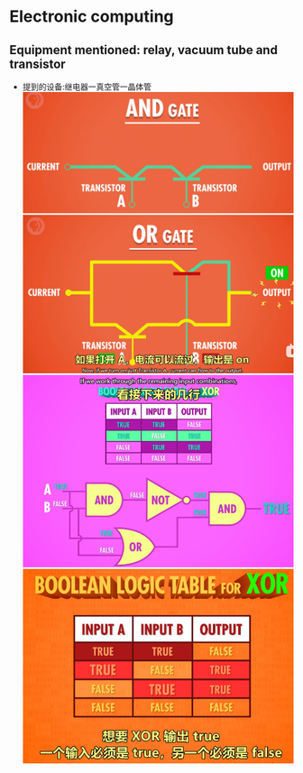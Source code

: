 Electronic computing
========================
## Equipment mentioned: relay, vacuum tube and transistor
* 提到的设备:继电器一真空管一晶体管
![logical_AND_gate](media/logical_AND_gate.png)
![logical_OR_gate](media/logical_OR_gate.png)
![logical_XOR_gate](media/logical_XOR_gate.png)
![logical_XOR_TAB](media/logical_XOR_TAB.png)
